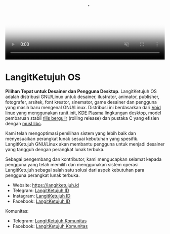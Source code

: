 <video autoplay loop muted playsinline poster="media/video/langitketujuh-preview.webp" style="position: relative; width: 100%; height: auto; border:0;" >
  <source src="media/video/langitketujuh-preview.mp4" type="video/mp4">
</video>

# LangitKetujuh OS

**Pilihan Tepat untuk Desainer dan Pengguna Desktop**. LangitKetujuh OS adalah distribusi GNU/Linux untuk desainer, ilustrator, animator, publisher, fotografer, arsitek, font kreator, sinemator, game desainer dan pengguna yang masih baru mengenal GNU/Linux. Distribusi ini berdasarkan dari [Void linux](https://voidlinux.org) yang menggunakan [runit init](http://smarden.org/runit/), [KDE Plasma](https://kde.org/plasma-desktop) lingkungan desktop, model pembaruan stabil [rilis bergulir](https://id.wikipedia.org/wiki/Rilis_bergulir) (rolling release) dan pustaka C yang efisien dengan [musl libc](https://www.musl-libc.org).

Kami telah mengoptimasi pemilihan sistem yang lebih baik dan menyesuaikan perangkat lunak sesuai kebutuhan yang spesifik. LangitKetujuh GNU/Linux akan membantu pengguna untuk menjadi desainer yang tangguh dengan perangkat lunak terbuka.

Sebagai pengembang dan kontributor, kami mengucapkan selamat kepada pengguna yang telah memilih dan menggunakan sistem operasi LangitKetujuh sebagai salah satu solusi dari aspek kebutuhan para pengguna perangkat lunak terbuka.

* Website: <https://langitketujuh.id>
* Telegram: [LangitKetujuh ID](https://t.me/langitketujuhid)
* Instagram: [LangitKetujuh ID](https://instagram.com/langitketujuh.id)
* Facebook: [LangitKetujuh ID](https://fb.com/langitketujuh.id)

Komunitas:
* Telegram: [LangitKetujuh Komunitas](https://t.me/langitketujuh_group)
* Facebook: [LangitKetujuh Komunitas](https://fb.com/groups/langitketujuh.group)
